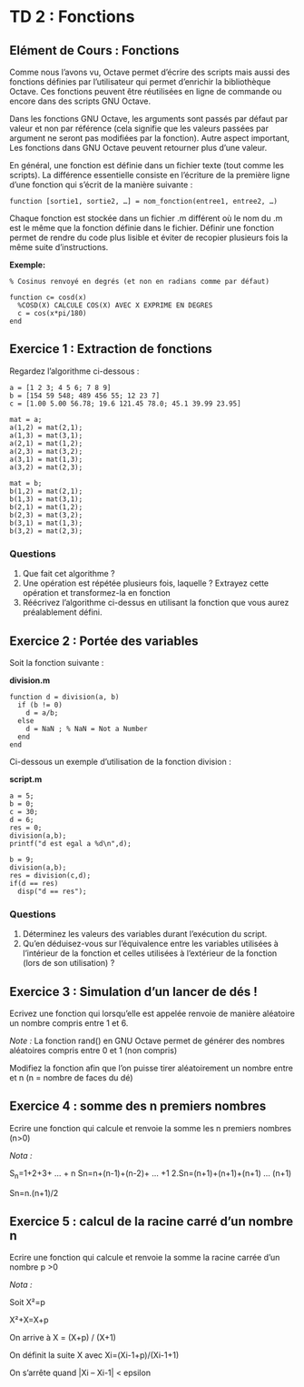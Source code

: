 # TD 2 : Fonctions
## Elément de Cours : Fonctions
Comme  nous  l’avons  vu,  Octave  permet  d’écrire  des  scripts  mais  aussi  des  fonctions  définies  par l’utilisateur qui permet d’enrichir la bibliothèque Octave. Ces fonctions peuvent être réutilisées en ligne de commande ou encore dans des scripts GNU Octave.

Dans les fonctions GNU Octave, les arguments sont passés par défaut par valeur et non par référence (cela signifie que les valeurs passées par argument ne seront pas modifiées par la fonction). Autre aspect important, Les fonctions dans GNU Octave peuvent retourner plus d’une valeur.

En  général,  une  fonction  est  définie  dans  un  fichier  texte  (tout  comme  les  scripts).  La  différence essentielle consiste en l’écriture de la première ligne d’une fonction qui s’écrit de la manière suivante :
```
function [sortie1, sortie2, …] = nom_fonction(entree1, entree2, …)
```

Chaque fonction est stockée dans un fichier .m différent où le nom du .m est le même que la fonction définie dans le fichier. Définir une fonction permet de rendre du code plus lisible et éviter de recopier plusieurs fois la même suite d’instructions.

**Exemple:**
```
% Cosinus renvoyé en degrés (et non en radians comme par défaut)

function c= cosd(x)
  %COSD(X) CALCULE COS(X) AVEC X EXPRIME EN DEGRES
  c = cos(x*pi/180)
end
```


## Exercice 1 : Extraction de fonctions
Regardez l’algorithme ci-dessous :
```
a = [1 2 3; 4 5 6; 7 8 9]
b = [154 59 548; 489 456 55; 12 23 7]
c = [1.00 5.00 56.78; 19.6 121.45 78.0; 45.1 39.99 23.95]

mat = a;
a(1,2) = mat(2,1);
a(1,3) = mat(3,1);
a(2,1) = mat(1,2);
a(2,3) = mat(3,2);
a(3,1) = mat(1,3);
a(3,2) = mat(2,3);

mat = b;
b(1,2) = mat(2,1);
b(1,3) = mat(3,1);
b(2,1) = mat(1,2);
b(2,3) = mat(3,2);
b(3,1) = mat(1,3);
b(3,2) = mat(2,3);
```

### Questions
1.  Que fait cet algorithme ?
2.  Une opération est répétée plusieurs fois, laquelle ? Extrayez cette opération et transformez-la en fonction
3.  Réécrivez l’algorithme ci-dessus en utilisant la fonction que vous aurez préalablement défini.

## Exercice 2 : Portée des variables
Soit la fonction suivante :

**division.m**
```
function d = division(a, b)
  if (b != 0)
    d = a/b;
  else
    d = NaN ; % NaN = Not a Number
  end
end
```
Ci-dessous un exemple d’utilisation de la fonction division :

**script.m**
```
a = 5;
b = 0;
c = 30;
d = 6;
res = 0;
division(a,b);
printf("d est egal a %d\n",d);

b = 9;
division(a,b);
res = division(c,d);
if(d == res)
  disp("d == res");
```
### Questions
1.  Déterminez les valeurs des variables durant l’exécution du script.
2.  Qu’en déduisez-vous sur l’équivalence entre les variables utilisées à l’intérieur de la fonction et celles utilisées à l’extérieur de la fonction (lors de son utilisation) ?

## Exercice 3 : Simulation d’un lancer de dés !
Ecrivez une fonction qui lorsqu’elle est appelée renvoie de manière aléatoire un nombre compris entre 1 et 6.

*Note :* La fonction rand() en GNU Octave permet de générer des nombres aléatoires compris entre 0 et 1 (non compris)

Modifiez la fonction afin que l’on puisse tirer aléatoirement un nombre entre et n (n = nombre de faces du dé)

## Exercice 4 : somme des n premiers nombres
Ecrire une fonction qui calcule et renvoie la somme les n premiers nombres (n>0)

*Nota :*

S<sub>n</sub>=1+2+3+ … + n
Sn=n+(n-1)+(n-2)+ … +1
2.Sn=(n+1)+(n+1)+(n+1) … (n+1)

Sn=n.(n+1)/2

## Exercice 5 : calcul de la racine carré d’un nombre n
Ecrire une fonction qui calcule et renvoie la somme la racine carrée d’un nombre p >0

*Nota :*

Soit X²=p

X²+X=X+p

On arrive à X = (X+p) / (X+1)

On définit la suite X avec Xi=(Xi-1+p)/(Xi-1+1)

On s’arrête quand |Xi – Xi-1| < epsilon



